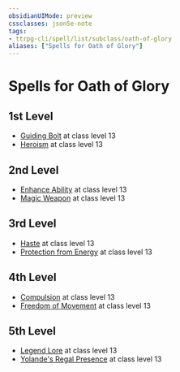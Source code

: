 ```yaml
---
obsidianUIMode: preview
cssclasses: json5e-note
tags:
- ttrpg-cli/spell/list/subclass/oath-of-glory
aliases: ["Spells for Oath of Glory"]
---
```

# Spells for Oath of Glory

## 1st Level

- [Guiding Bolt](Misc%20Files/CLI/compendium/spells/guiding-bolt-xphb.md "XPHB") at class level 13
- [Heroism](Misc%20Files/CLI/compendium/spells/heroism-xphb.md "XPHB") at class level 13

## 2nd Level

- [Enhance Ability](Misc%20Files/CLI/compendium/spells/enhance-ability-xphb.md "XPHB") at class level 13
- [Magic Weapon](Misc%20Files/CLI/compendium/spells/magic-weapon-xphb.md "XPHB") at class level 13

## 3rd Level

- [Haste](Misc%20Files/CLI/compendium/spells/haste-xphb.md "XPHB") at class level 13
- [Protection from Energy](Misc%20Files/CLI/compendium/spells/protection-from-energy-xphb.md "XPHB") at class level 13

## 4th Level

- [Compulsion](Misc%20Files/CLI/compendium/spells/compulsion-xphb.md "XPHB") at class level 13
- [Freedom of Movement](Misc%20Files/CLI/compendium/spells/freedom-of-movement-xphb.md "XPHB") at class level 13

## 5th Level

- [Legend Lore](Misc%20Files/CLI/compendium/spells/legend-lore-xphb.md "XPHB") at class level 13
- [Yolande's Regal Presence](Misc%20Files/CLI/compendium/spells/yolandes-regal-presence-xphb.md "XPHB") at class level 13